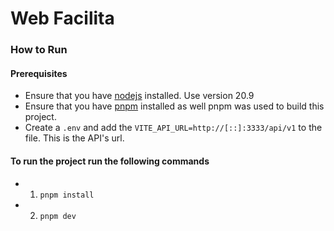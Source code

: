 # Web Facilita

### How to Run

#### Prerequisites

- Ensure that you have [nodejs](https://nodejs.org) installed. Use version 20.9
- Ensure that you have [pnpm](https://nodejs.org) installed as well pnpm was used to build this project.
- Create a `.env` and add the `VITE_API_URL=http://[::]:3333/api/v1` to the file. This is the API's url.

#### To run the project run the following commands

- 1. `pnpm install`
- 2. `pnpm dev`

